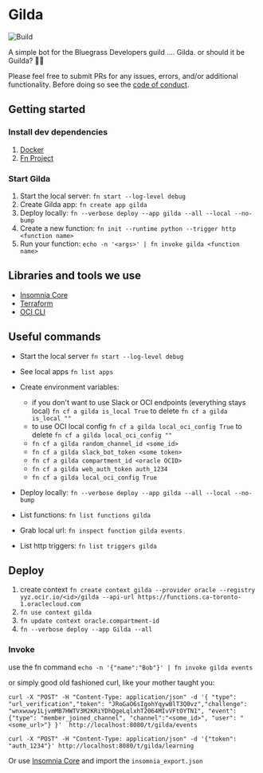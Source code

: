 # Gilda

![Build](https://github.com/bluegrass-devs/Gilda/workflows/Python%20package/badge.svg?branch=master)

A simple bot for the Bluegrass Developers guild .... Gilda. or should it be Guilda? 🤷‍♂️

Please feel free to submit PRs for any issues, errors, and/or additional functionality. Before doing so see the [code of conduct](CODE_OF_CONDUCT.md).

## Getting started

### Install dev dependencies

1. [Docker](https://www.docker.com/get-started)
1. [Fn Project](https://fnproject.io/tutorials/python/intro/)

### Start Gilda

1. Start the local server: `fn start --log-level debug`
1. Create Gilda app: `fn create app gilda`
1. Deploy locally: `fn --verbose deploy --app gilda --all --local --no-bump`
1. Create a new function: `fn init --runtime python --trigger http <function name>`
1. Run your function: `echo -n '<args>' | fn invoke gilda <function name>`

## Libraries and tools we use

- [Insomnia Core](https://insomnia.rest/)
- [Terraform](https://www.terraform.io/intro/index.html)
- [OCI CLI](https://docs.cloud.oracle.com/en-us/iaas/Content/API/SDKDocs/cliinstall.htm)

## Useful commands

- Start the local server `fn start --log-level debug`
- See local apps `fn list apps`
- Create environment variables:

  - if you don't want to use Slack or OCI endpoints (everything stays local) `fn cf a gilda is_local True` to delete `fn cf a gilda is_local ""`
  - to use OCI local config `fn cf a gilda local_oci_config True` to delete `fn cf a gilda local_oci_config ""`
  - `fn cf a gilda random_channel_id <some_id>`
  - `fn cf a gilda slack_bot_token <some token>`
  - `fn cf a gilda compartment_id <oracle OCID>`
  - `fn cf a gilda web_auth_token auth_1234`
  - `fn cf a gilda local_oci_config True`

- Deploy locally: `fn --verbose deploy --app gilda --all --local --no-bump`
- List functions: `fn list functions gilda`
- Grab local url: `fn inspect function gilda events`
- List http triggers: `fn list triggers gilda`

## Deploy

1. create context `fn create context gilda --provider oracle --registry yyz.ocir.io/<id>/gilda --api-url https://functions.ca-toronto-1.oraclecloud.com`
1. `fn use context gilda`
1. `fn update context oracle.compartment-id`
1. `fn --verbose deploy --app Gilda --all`

### Invoke

use the fn command `echo -n '{"name":"Bob"}' | fn invoke gilda events`

or simply good old fashioned curl, like your mother taught you:

```
curl -X "POST" -H "Content-Type: application/json" -d '{ "type": "url_verification","token": "JRoGaO6sIgohYqywBlT3Q0vz","challenge": "wnxwuwy1LjvmMB7HWTV3M2KRiYDhQgeLqlxhT2064MIvVFtOYTN1", "event": {"type": "member_joined_channel", "channel":"<some_id>", "user": "<some_url>"} }'  http://localhost:8080/t/gilda/events

curl -X "POST" -H "Content-Type: application/json" -d '{"token": "auth_1234"}' http://localhost:8080/t/gilda/learning
```

Or use [Insomnia Core](https://insomnia.rest/) and import the `insomnia_export.json`

